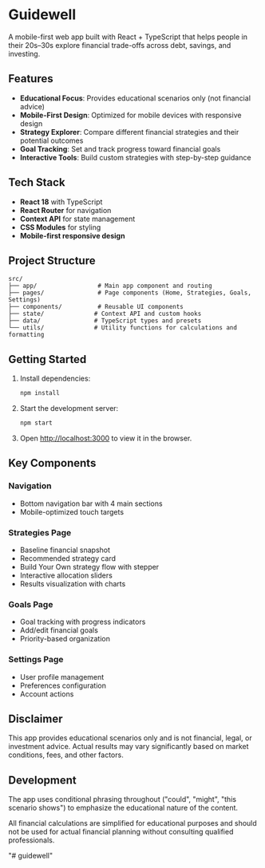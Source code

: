 # Guidewell

A mobile-first web app built with React + TypeScript that helps people in their 20s–30s explore financial trade-offs across debt, savings, and investing.

## Features

- **Educational Focus**: Provides educational scenarios only (not financial advice)
- **Mobile-First Design**: Optimized for mobile devices with responsive design
- **Strategy Explorer**: Compare different financial strategies and their potential outcomes
- **Goal Tracking**: Set and track progress toward financial goals
- **Interactive Tools**: Build custom strategies with step-by-step guidance

## Tech Stack

- **React 18** with TypeScript
- **React Router** for navigation
- **Context API** for state management
- **CSS Modules** for styling
- **Mobile-first responsive design**

## Project Structure

```
src/
├── app/                 # Main app component and routing
├── pages/               # Page components (Home, Strategies, Goals, Settings)
├── components/          # Reusable UI components
├── state/              # Context API and custom hooks
├── data/               # TypeScript types and presets
└── utils/              # Utility functions for calculations and formatting
```

## Getting Started

1. Install dependencies:
   ```bash
   npm install
   ```

2. Start the development server:
   ```bash
   npm start
   ```

3. Open [http://localhost:3000](http://localhost:3000) to view it in the browser.

## Key Components

### Navigation
- Bottom navigation bar with 4 main sections
- Mobile-optimized touch targets

### Strategies Page
- Baseline financial snapshot
- Recommended strategy card
- Build Your Own strategy flow with stepper
- Interactive allocation sliders
- Results visualization with charts

### Goals Page
- Goal tracking with progress indicators
- Add/edit financial goals
- Priority-based organization

### Settings Page
- User profile management
- Preferences configuration
- Account actions

## Disclaimer

This app provides educational scenarios only and is not financial, legal, or investment advice. Actual results may vary significantly based on market conditions, fees, and other factors.

## Development

The app uses conditional phrasing throughout ("could", "might", "this scenario shows") to emphasize the educational nature of the content.

All financial calculations are simplified for educational purposes and should not be used for actual financial planning without consulting qualified professionals.


"# guidewell" 

